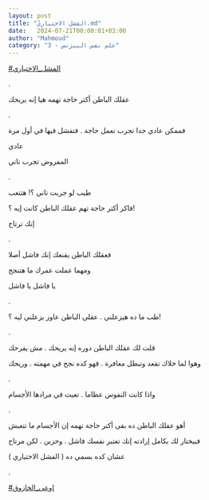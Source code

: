 ```yaml
---
layout: post
title: "الفشل الاختياريّ.md"
date:   2024-07-21T00:00:01+03:00
author: "Mahmoud"
category: "3 - علم نفس البيزنس"
---
```

[<u>\#الفشل_الاختياري</u>](https://www.facebook.com/hashtag/%D8%A7%D9%84%D9%81%D8%B4%D9%84_%D8%A7%D9%84%D8%A7%D8%AE%D8%AA%D9%8A%D8%A7%D8%B1%D9%8A?__eep__=6&__cft__%5b0%5d=AZVnnXyhEX1cxwq2ymG1owPA37VroUYI-Lu96bVotcg_Ljungm2urzfBZ8iEgTNxcIe_YttBgXzm8ZJyMrmskKwxBVsAY0CaQ3WoEFMHhs4V-fuSZRp6Jcx3H_XH5pJMVfX5l6EnORCYN60PaJWldUk3Mz3i7W43Fcg9vyqhdHMLmQ&__tn__=*NK-R)

.

عقلك الباطن أكتر حاجة تهمه هيا إنه يريحك

.

فممكن عادي جدا تجرب تعمل حاجة . فتفشل فيها في أول
مرة

عادي

المفروض تجرب تاني

.

طيب لو جربت تاني ؟! هتتعب

فاكر أكتر حاجة تهم عقلك الباطن كانت إيه ؟!

إنك ترتاح

.

فعقلك الباطن يقنعك إنك فاشل أصلا

ومهما عملت عمرك ما هتنجح

يا فاشل يا فاشل

.

طب ما ده هيزعلني . عقلي الباطن عاوز يزعلني ليه ؟!

.

قلت لك عقلك الباطن دوره إنه يريحك . مش يفرحك

وهوا لما خلاك تقعد وتبطل معافرة . فهو كده نجح في مهمته .
وريحك

.

واذا كانت النفوس عظاما . تعبت في مرادها الأجسام

.

أهو عقلك الباطن ده بقى أكتر حاجة تهمه إن الأجسام ما
تتعبش

فبيختار لك بكامل إرادته إنك تعتبر نفسك فاشل . وحزين .
لكن مرتاح

عشان كده بسمي ده ( الفشل الاختياري )

.

[<u>\#إوعى_الخازوق</u>](https://www.facebook.com/hashtag/%D8%A5%D9%88%D8%B9%D9%89_%D8%A7%D9%84%D8%AE%D8%A7%D8%B2%D9%88%D9%82?__eep__=6&__cft__%5b0%5d=AZVnnXyhEX1cxwq2ymG1owPA37VroUYI-Lu96bVotcg_Ljungm2urzfBZ8iEgTNxcIe_YttBgXzm8ZJyMrmskKwxBVsAY0CaQ3WoEFMHhs4V-fuSZRp6Jcx3H_XH5pJMVfX5l6EnORCYN60PaJWldUk3Mz3i7W43Fcg9vyqhdHMLmQ&__tn__=*NK-R)
